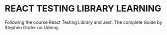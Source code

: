 # REACT TESTING LIBRARY LEARNING

Following the course React Testing Library and Jest: The complete Guide by Stephen Grider on Udemy.